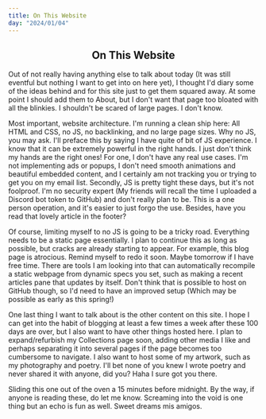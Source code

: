 ```yaml
---
title: On This Website
day: "2024/01/04"
---
```


<h2 style="text-align: center;">On This Website</h2>

Out of not really having anything else to talk about today (It was still eventful but nothing I want to get into on here yet), I thought I'd diary some of the ideas behind and for this site just to get them squared away. At some point I should add them to About, but I don't want that page too bloated with all the blinkies. I shouldn't be scared of large pages. I don't know.

Most important, website architecture. I'm running a clean ship here: All HTML and CSS, no JS, no backlinking, and no large page sizes. Why no JS, you may ask. I'll preface this by saying I have quite of bit of JS experience. I know that it can be extremely powerful in the right hands. I just don't think my hands are the right ones! For one, I don't have any real use cases. I'm not implementing ads or popups, I don't need smooth animations and beautiful embedded content, and I certainly am not tracking you or trying to get you on my email list. Secondly, JS is pretty tight these days, but it's not foolproof. I'm no security expert (My friends will recall the time I uploaded a Discord bot token to GitHub) and don't really plan to be. This is a one person operation, and it's easier to just forgo the use. Besides, have you read that lovely article in the footer?

Of course, limiting myself to no JS is going to be a tricky road. Everything needs to be a static page essentially. I plan to continue this as long as possible, but cracks are already starting to appear. For example, this blog page is atrocious. Remind myself to redo it soon. Maybe tomorrow if I have free time. There are tools I am looking into that can automatically recompile a static webpage from dynamic specs you set, such as making a recent articles pane that updates by itself. Don't think that is possible to host on GitHub though, so I'd need to have an improved setup (Which may be possible as early as this spring!)

One last thing I want to talk about is the other content on this site. I hope I can get into the habit of blogging at least a few times a week after these 100 days are over, but I also want to have other things hosted here. I plan to expand/refurbish my Collections page soon, adding other media I like and perhaps separating it into several pages if the page becomes too cumbersome to navigate. I also want to host some of my artwork, such as my photography and poetry. I'll bet none of you knew I wrote poetry and never shared it with anyone, did you? Haha I sure got you there.

Sliding this one out of the oven a 15 minutes before midnight. By the way, if anyone is reading these, do let me know. Screaming into the void is one thing but an echo is fun as well. Sweet dreams mis amigos.